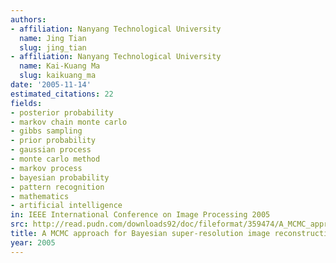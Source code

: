 ```yaml
---
authors:
- affiliation: Nanyang Technological University
  name: Jing Tian
  slug: jing_tian
- affiliation: Nanyang Technological University
  name: Kai-Kuang Ma
  slug: kaikuang_ma
date: '2005-11-14'
estimated_citations: 22
fields:
- posterior probability
- markov chain monte carlo
- gibbs sampling
- prior probability
- gaussian process
- monte carlo method
- markov process
- bayesian probability
- pattern recognition
- mathematics
- artificial intelligence
in: IEEE International Conference on Image Processing 2005
src: http://read.pudn.com/downloads92/doc/fileformat/359474/A_MCMC_approach_for_Bayesian_super-resolution_image_reconstruction.pdf
title: A MCMC approach for Bayesian super-resolution image reconstruction
year: 2005
---
```

